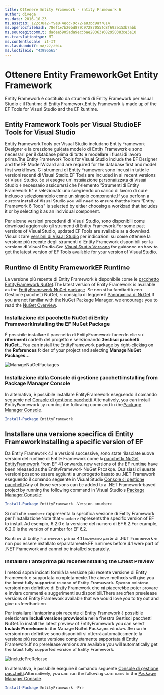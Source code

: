 ```yaml
---
title: Ottenere Entity Framework - Entity Framework 6
author: divega
ms.date: 2016-10-23
ms.assetid: 122c38a2-f9e8-4ecc-9c72-a83bc9af7814
ms.openlocfilehash: 78ef1e7b20bd879c972870552c8f692e153b7abb
ms.sourcegitcommit: dadee5905ada9ecdbae28363a682950383ce3e10
ms.translationtype: MT
ms.contentlocale: it-IT
ms.lasthandoff: 08/27/2018
ms.locfileid: "42996565"
---
```

# <a name="get-entity-framework"></a><span data-ttu-id="43cc7-102">Ottenere Entity Framework</span><span class="sxs-lookup"><span data-stu-id="43cc7-102">Get Entity Framework</span></span>
<span data-ttu-id="43cc7-103">Entity Framework è costituito da strumenti di Entity Framework per Visual Studio e il Runtime di Entity Framework.</span><span class="sxs-lookup"><span data-stu-id="43cc7-103">Entity Framework is made up of the EF Tools for Visual Studio and the EF Runtime.</span></span>

## <a name="ef-tools-for-visual-studio"></a><span data-ttu-id="43cc7-104">Entity Framework Tools per Visual Studio</span><span class="sxs-lookup"><span data-stu-id="43cc7-104">EF Tools for Visual Studio</span></span>

<span data-ttu-id="43cc7-105">Entity Framework Tools per Visual Studio includono Entity Framework Designer e la creazione guidata modello di Entity Framework e sono necessari per il database prima di tutto e modellare i flussi di lavoro prima.</span><span class="sxs-lookup"><span data-stu-id="43cc7-105">The Entity Framework Tools for Visual Studio include the EF Designer and the EF Model Wizard and are required for the database first and model first workflows.</span></span> <span data-ttu-id="43cc7-106">Gli strumenti di Entity Framework sono inclusi in tutte le versioni recenti di Visual Studio.</span><span class="sxs-lookup"><span data-stu-id="43cc7-106">EF Tools are included in all recent versions of Visual Studio.</span></span> <span data-ttu-id="43cc7-107">Se si esegue un'installazione personalizzata di Visual Studio è necessario assicurarsi che l'elemento "Strumenti di Entity Framework 6" è selezionato uno scegliendo un carico di lavoro di cui è incluso o selezionandolo come un singolo componente.</span><span class="sxs-lookup"><span data-stu-id="43cc7-107">If you perform a custom install of Visual Studio you will need to ensure that the item "Entity Framework 6 Tools" is selected by either choosing a workload that includes it or by selecting it as an individual component.</span></span>

<span data-ttu-id="43cc7-108">Per alcune versioni precedenti di Visual Studio, sono disponibili come download aggiornato gli strumenti di Entity Framework.</span><span class="sxs-lookup"><span data-stu-id="43cc7-108">For some past versions of Visual Studio, updated EF Tools are available as a download.</span></span> <span data-ttu-id="43cc7-109">Visualizzare [versioni di Visual Studio](~/ef6/what-is-new/visual-studio.md) per indicazioni su come ottenere la versione più recente degli strumenti di Entity Framework disponibili per la versione di Visual Studio.</span><span class="sxs-lookup"><span data-stu-id="43cc7-109">See [Visual Studio Versions](~/ef6/what-is-new/visual-studio.md) for guidance on how to get the latest version of EF Tools available for your version of Visual Studio.</span></span>

## <a name="ef-runtime"></a><span data-ttu-id="43cc7-110">Runtime di Entity Framework</span><span class="sxs-lookup"><span data-stu-id="43cc7-110">EF Runtime</span></span>

<span data-ttu-id="43cc7-111">La versione più recente di Entity Framework è disponibile come le [pacchetto EntityFramework NuGet](http://nuget.org/packages/EntityFramework/).</span><span class="sxs-lookup"><span data-stu-id="43cc7-111">The latest version of Entity Framework is available as the [EntityFramework NuGet package](http://nuget.org/packages/EntityFramework/).</span></span> <span data-ttu-id="43cc7-112">Se non si ha familiarità con Gestione pacchetti NuGet, si consiglia di leggere il [Panoramica di NuGet](https://docs.microsoft.com/nuget/consume-packages/overview-and-workflow).</span><span class="sxs-lookup"><span data-stu-id="43cc7-112">If you are not familiar with the NuGet Package Manager, we encourage you to read the [NuGet Overview](https://docs.microsoft.com/nuget/consume-packages/overview-and-workflow).</span></span>

### <a name="installing-the-ef-nuget-package"></a><span data-ttu-id="43cc7-113">Installazione del pacchetto NuGet di Entity Framework</span><span class="sxs-lookup"><span data-stu-id="43cc7-113">Installing the EF NuGet Package</span></span>

<span data-ttu-id="43cc7-114">È possibile installare il pacchetto di EntityFramework facendo clic sui **riferimenti** cartella del progetto e selezionando **Gestisci pacchetti NuGet...**</span><span class="sxs-lookup"><span data-stu-id="43cc7-114">You can install the EntityFramework package by right-clicking on the **References** folder of your project and selecting **Manage NuGet Packages…**</span></span>

![ManageNuGetPackages](~/ef6/media/managenugetpackages.png)

### <a name="installing-from-package-manager-console"></a><span data-ttu-id="43cc7-116">Installazione dalla Console di gestione pacchetti</span><span class="sxs-lookup"><span data-stu-id="43cc7-116">Installing from Package Manager Console</span></span>

<span data-ttu-id="43cc7-117">In alternativa, è possibile installare EntityFramework eseguendo il comando seguente nel [Console di gestione pacchetti](http://docs.nuget.org/docs/start-here/using-the-package-manager-console).</span><span class="sxs-lookup"><span data-stu-id="43cc7-117">Alternatively, you can install EntityFramework by running the following command in the [Package Manager Console](http://docs.nuget.org/docs/start-here/using-the-package-manager-console).</span></span>

``` powershell
Install-Package EntityFramework
```

## <a name="installing-a-specific-version-of-ef"></a><span data-ttu-id="43cc7-118">Installare una versione specifica di Entity Framework</span><span class="sxs-lookup"><span data-stu-id="43cc7-118">Installing a specific version of EF</span></span>

<span data-ttu-id="43cc7-119">Da Entity Framework 4.1 e versioni successive, sono state rilasciate nuove versioni del runtime di Entity Framework come la [pacchetto NuGet EntityFramework](https://www.nuget.org/packages/EntityFramework/).</span><span class="sxs-lookup"><span data-stu-id="43cc7-119">From EF 4.1 onwards, new versions of the EF runtime have been released as the [EntityFramework NuGet Pacakge](https://www.nuget.org/packages/EntityFramework/).</span></span> <span data-ttu-id="43cc7-120">Qualsiasi di queste versioni possono essere aggiunti a un progetto basato su .NET Framework eseguendo il comando seguente in Visual Studio [Console di gestione pacchetti](http://docs.nuget.org/docs/start-here/using-the-package-manager-console):</span><span class="sxs-lookup"><span data-stu-id="43cc7-120">Any of those versions can be added to a .NET Framework-based project by running the following command in Visual Studio's [Package Manager Console](http://docs.nuget.org/docs/start-here/using-the-package-manager-console):</span></span>

``` powershell
Install-Package EntityFramework -Version <number>
```

<span data-ttu-id="43cc7-121">Si noti che `<number>` rappresenta la specifica versione di Entity Framework per l'installazione.</span><span class="sxs-lookup"><span data-stu-id="43cc7-121">Note that `<number>` represents the specific version of EF to install.</span></span> <span data-ttu-id="43cc7-122">Ad esempio, 6.2.0 è la versione del numero di EF 6.2.</span><span class="sxs-lookup"><span data-stu-id="43cc7-122">For example, 6.2.0 is the version of number for EF 6.2.</span></span>   

<span data-ttu-id="43cc7-123">Runtime di Entity Framework prima 4.1 facevano parte di .NET Framework e non può essere installato separatamente.</span><span class="sxs-lookup"><span data-stu-id="43cc7-123">EF runtimes before 4.1 were part of .NET Framework and cannot be installed separately.</span></span>

### <a name="installing-the-latest-preview"></a><span data-ttu-id="43cc7-124">Installare l'anteprima più recente</span><span class="sxs-lookup"><span data-stu-id="43cc7-124">Installing the Latest Preview</span></span>

<span data-ttu-id="43cc7-125">I metodi sopra indicati fornirà la versione più recente versione di Entity Framework è supportata completamente.</span><span class="sxs-lookup"><span data-stu-id="43cc7-125">The above methods will give you the latest fully supported release of Entity Framework.</span></span> <span data-ttu-id="43cc7-126">Spesso esistono versioni non definitive di Entity Framework che mi piacerebbe poter provare e inviare commenti e suggerimenti su disponibili.</span><span class="sxs-lookup"><span data-stu-id="43cc7-126">There are often prerelease versions of Entity Framework available that we would love you to try out and give us feedback on.</span></span>

<span data-ttu-id="43cc7-127">Per installare l'anteprima più recente di Entity Framework è possibile selezionare **Includi versione provvisoria** nella finestra Gestisci pacchetti NuGet.</span><span class="sxs-lookup"><span data-stu-id="43cc7-127">To install the latest preview of EntityFramework you can select **Include Prerelease** in the Manage NuGet Packages window.</span></span> <span data-ttu-id="43cc7-128">Se non le versioni non definitive sono disponibili si otterrà automaticamente la versione più recente versione completamente supportata di Entity Framework.</span><span class="sxs-lookup"><span data-stu-id="43cc7-128">If no prerelease versions are available you will automatically get the latest fully supported version of Entity Framework.</span></span>

![IncludePreRelease](~/ef6/media/includeprerelease.png)

<span data-ttu-id="43cc7-130">In alternativa, è possibile eseguire il comando seguente [Console di gestione pacchetti](http://docs.nuget.org/docs/start-here/using-the-package-manager-console).</span><span class="sxs-lookup"><span data-stu-id="43cc7-130">Alternatively, you can run the following command in the [Package Manager Console](http://docs.nuget.org/docs/start-here/using-the-package-manager-console).</span></span>

``` powershell
Install-Package EntityFramework -Pre
```
